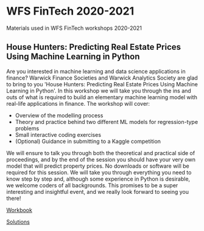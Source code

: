 # WFS FinTech 2020-2021
Materials used in WFS FinTech workshops 2020-2021

## House Hunters: Predicting Real Estate Prices Using Machine Learning in Python
Are you interested in machine learning and data science applications in finance? Warwick Finance Societies and Warwick Analytics Society are glad to bring to you 'House Hunters: Predicting Real Estate Prices Using Machine Learning in Python'.
In this workshop we will take you through the ins and outs of what is required to build an elementary machine learning model with real-life applications in finance. The workshop will cover:
- Overview of the modelling process
- Theory and practice behind two different ML models for regression-type problems
- Small interactive coding exercises
- (Optional) Guidance in submitting to a Kaggle competition

We will ensure to talk you through both the theoretical and practical side of proceedings, and by the end of the session you should have your very own model that will predict property prices.
No downloads or software will be required for this session. We will take you through everything you need to know step by step and, although some experience in Python is desirable, we welcome coders of all backgrounds.
This promises to be a super interesting and insightful event, and we really look forward to seeing you there!

[Workbook](https://colab.research.google.com/github/patohdzs/wfs-fintech-workshops/blob/main/house-hunters/House_Hunters_workbook.ipynb)

[Solutions](https://colab.research.google.com/github/patohdzs/wfs-fintech-workshops/blob/main/house-hunters/House_Hunters_solutions.ipynb)
